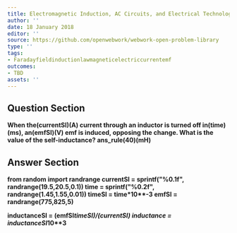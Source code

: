 ```yaml
---
title: Electromagnetic Induction, AC Circuits, and Electrical Technologies - Inductance
author: ''
date: 18 January 2018
editor: ''
source: https://github.com/openwebwork/webwork-open-problem-library
type: ''
tags:
- Faradayfieldinductionlawmagneticelectriccurrentemf
outcomes:
- TBD
assets: ''
---
```


## Question Section 

<b>
When the(currentSI)(A) current through an inductor is turned off in(time)(ms), an(emfSI)(V) emf is induced, opposing the change. What is the value of the self-inductance?
ans_rule(40)(mH)



## Answer Section

from random import randrange
currentSI = sprintf("%0.1f", randrange(19.5,20.5,0.1))
time = sprintf("%0.2f", randrange(1.45,1.55,0.01))
timeSI = time*10**-3
emfSI = randrange(775,825,5)

inductanceSI = (emfSI*timeSI)/(currentSI)
inductance = inductanceSI*10**3